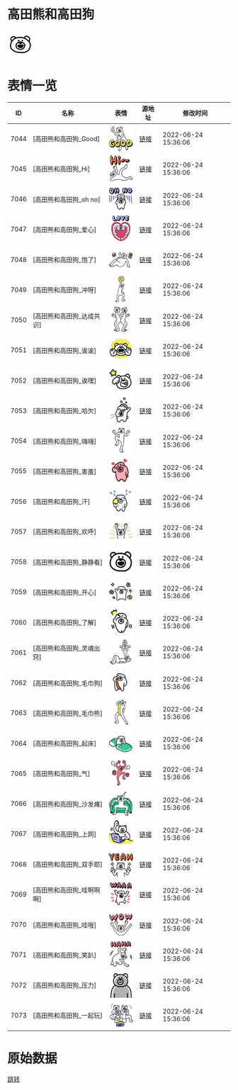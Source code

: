 # 高田熊和高田狗

<img src="./cover.png" height="60" alt="cover" />

# 表情一览

|ID|名称|表情|源地址|修改时间|
|----|----|----|----|----|
|7044|[高田熊和高田狗_Good]|<img src="./pic/007044_%5B高田熊和高田狗_Good%5D.png" height="60" alt="Good"/>|[链接](http://i0.hdslb.com/bfs/emote/e44fb46b22e064d046ab26f0fd801b592572650e.png)|2022-06-24 15:36:06|
|7045|[高田熊和高田狗_Hi]|<img src="./pic/007045_%5B高田熊和高田狗_Hi%5D.png" height="60" alt="Hi"/>|[链接](http://i0.hdslb.com/bfs/emote/546cc0b98f3f2a9119830cffb65233e9d6291e86.png)|2022-06-24 15:36:06|
|7046|[高田熊和高田狗_oh no]|<img src="./pic/007046_%5B高田熊和高田狗_oh no%5D.png" height="60" alt="oh no"/>|[链接](http://i0.hdslb.com/bfs/emote/f602f1628c29b021c0f47781d69f7a73e4382605.png)|2022-06-24 15:36:06|
|7047|[高田熊和高田狗_爱心]|<img src="./pic/007047_%5B高田熊和高田狗_爱心%5D.png" height="60" alt="爱心"/>|[链接](http://i0.hdslb.com/bfs/emote/9f27d16375e4bb7dbe7aaf4ca9afe798fd87e329.png)|2022-06-24 15:36:06|
|7048|[高田熊和高田狗_饱了]|<img src="./pic/007048_%5B高田熊和高田狗_饱了%5D.png" height="60" alt="饱了"/>|[链接](http://i0.hdslb.com/bfs/emote/025fabb5cb0ae876dc0fb03ce5ec33433dc36b42.png)|2022-06-24 15:36:06|
|7049|[高田熊和高田狗_冲呀]|<img src="./pic/007049_%5B高田熊和高田狗_冲呀%5D.png" height="60" alt="冲呀"/>|[链接](http://i0.hdslb.com/bfs/emote/bc66a1831becb11323fbaa99e1e0d4e3b4043739.png)|2022-06-24 15:36:06|
|7050|[高田熊和高田狗_达成共识]|<img src="./pic/007050_%5B高田熊和高田狗_达成共识%5D.png" height="60" alt="达成共识"/>|[链接](http://i0.hdslb.com/bfs/emote/d75b9c2d7e7c27d7098a3b945f3fb7d9ef915f87.png)|2022-06-24 15:36:06|
|7051|[高田熊和高田狗_诶诶]|<img src="./pic/007051_%5B高田熊和高田狗_诶诶%5D.png" height="60" alt="诶诶"/>|[链接](http://i0.hdslb.com/bfs/emote/13745068416924385f7bf966b5f16630cd64602d.png)|2022-06-24 15:36:06|
|7052|[高田熊和高田狗_诶嘿]|<img src="./pic/007052_%5B高田熊和高田狗_诶嘿%5D.png" height="60" alt="诶嘿"/>|[链接](http://i0.hdslb.com/bfs/emote/33dce88cc30070e6dffc676ccab2126f60280bdb.png)|2022-06-24 15:36:06|
|7053|[高田熊和高田狗_哈欠]|<img src="./pic/007053_%5B高田熊和高田狗_哈欠%5D.png" height="60" alt="哈欠"/>|[链接](http://i0.hdslb.com/bfs/emote/f3f25f6ed364e1faa3445cce8f93a27ba5531288.png)|2022-06-24 15:36:06|
|7054|[高田熊和高田狗_嗨嗨]|<img src="./pic/007054_%5B高田熊和高田狗_嗨嗨%5D.png" height="60" alt="嗨嗨"/>|[链接](http://i0.hdslb.com/bfs/emote/b46b270d1ce7781d25d2a58f1613eb3ed0d6b8dd.png)|2022-06-24 15:36:06|
|7055|[高田熊和高田狗_害羞]|<img src="./pic/007055_%5B高田熊和高田狗_害羞%5D.png" height="60" alt="害羞"/>|[链接](http://i0.hdslb.com/bfs/emote/035e264e2be836240c8ae23bca74cd539c849236.png)|2022-06-24 15:36:06|
|7056|[高田熊和高田狗_汗]|<img src="./pic/007056_%5B高田熊和高田狗_汗%5D.png" height="60" alt="汗"/>|[链接](http://i0.hdslb.com/bfs/emote/c9c436fdac567b0e1d8ff32dc221df478cd42b56.png)|2022-06-24 15:36:06|
|7057|[高田熊和高田狗_欢呼]|<img src="./pic/007057_%5B高田熊和高田狗_欢呼%5D.png" height="60" alt="欢呼"/>|[链接](http://i0.hdslb.com/bfs/emote/d8a9be7ae4338b89036acc5a1e666acc8f79e333.png)|2022-06-24 15:36:06|
|7058|[高田熊和高田狗_静静看]|<img src="./pic/007058_%5B高田熊和高田狗_静静看%5D.png" height="60" alt="静静看"/>|[链接](http://i0.hdslb.com/bfs/emote/9781edb7b3686e5d70b50bec6ea8fcde9138b3af.png)|2022-06-24 15:36:06|
|7059|[高田熊和高田狗_开心]|<img src="./pic/007059_%5B高田熊和高田狗_开心%5D.png" height="60" alt="开心"/>|[链接](http://i0.hdslb.com/bfs/emote/3b245e4504d6dfe7e1060ae9892bec5d25af8832.png)|2022-06-24 15:36:06|
|7060|[高田熊和高田狗_了解]|<img src="./pic/007060_%5B高田熊和高田狗_了解%5D.png" height="60" alt="了解"/>|[链接](http://i0.hdslb.com/bfs/emote/20c3f4e1f44b0c1e327133b4089bf9d6b711a2f4.png)|2022-06-24 15:36:06|
|7061|[高田熊和高田狗_灵魂出窍]|<img src="./pic/007061_%5B高田熊和高田狗_灵魂出窍%5D.png" height="60" alt="灵魂出窍"/>|[链接](http://i0.hdslb.com/bfs/emote/12fba030f20ea9c0e18b973410cde201b686e71d.png)|2022-06-24 15:36:06|
|7062|[高田熊和高田狗_毛巾狗]|<img src="./pic/007062_%5B高田熊和高田狗_毛巾狗%5D.png" height="60" alt="毛巾狗"/>|[链接](http://i0.hdslb.com/bfs/emote/246516f363c6d634761a4d394d3d4a92a18368f0.png)|2022-06-24 15:36:06|
|7063|[高田熊和高田狗_毛巾熊]|<img src="./pic/007063_%5B高田熊和高田狗_毛巾熊%5D.png" height="60" alt="毛巾熊"/>|[链接](http://i0.hdslb.com/bfs/emote/2013043763d7ea96d94e7110b14774233478b05c.png)|2022-06-24 15:36:06|
|7064|[高田熊和高田狗_起床]|<img src="./pic/007064_%5B高田熊和高田狗_起床%5D.png" height="60" alt="起床"/>|[链接](http://i0.hdslb.com/bfs/emote/3203eb0eb6d03cb783833b3f88f72797723033f5.png)|2022-06-24 15:36:06|
|7065|[高田熊和高田狗_气]|<img src="./pic/007065_%5B高田熊和高田狗_气%5D.png" height="60" alt="气"/>|[链接](http://i0.hdslb.com/bfs/emote/df306e7dd70908fddcd6b707542f5250019bebbf.png)|2022-06-24 15:36:06|
|7066|[高田熊和高田狗_沙发瘫]|<img src="./pic/007066_%5B高田熊和高田狗_沙发瘫%5D.png" height="60" alt="沙发瘫"/>|[链接](http://i0.hdslb.com/bfs/emote/1e621ab29fa357b7a0a4297a2fb2a9e7a639a0a9.png)|2022-06-24 15:36:06|
|7067|[高田熊和高田狗_上网]|<img src="./pic/007067_%5B高田熊和高田狗_上网%5D.png" height="60" alt="上网"/>|[链接](http://i0.hdslb.com/bfs/emote/4733b15269a46385cb01fb7588e646cd6d117a96.png)|2022-06-24 15:36:06|
|7068|[高田熊和高田狗_双手耶]|<img src="./pic/007068_%5B高田熊和高田狗_双手耶%5D.png" height="60" alt="双手耶"/>|[链接](http://i0.hdslb.com/bfs/emote/df277fd42f5f56ca67e69a867ac07b6cbcf7d210.png)|2022-06-24 15:36:06|
|7069|[高田熊和高田狗_哇啊啊啊]|<img src="./pic/007069_%5B高田熊和高田狗_哇啊啊啊%5D.png" height="60" alt="哇啊啊啊"/>|[链接](http://i0.hdslb.com/bfs/emote/833fb720fe74f502d67ad6b93480aaff7765b9cb.png)|2022-06-24 15:36:06|
|7070|[高田熊和高田狗_哇哦]|<img src="./pic/007070_%5B高田熊和高田狗_哇哦%5D.png" height="60" alt="哇哦"/>|[链接](http://i0.hdslb.com/bfs/emote/c76063f93c97c3a94dd35e250e4d200e28116860.png)|2022-06-24 15:36:06|
|7071|[高田熊和高田狗_笑趴]|<img src="./pic/007071_%5B高田熊和高田狗_笑趴%5D.png" height="60" alt="笑趴"/>|[链接](http://i0.hdslb.com/bfs/emote/2c4ca7dd0df0f9cbd775ecebf9f59e551b9d511f.png)|2022-06-24 15:36:06|
|7072|[高田熊和高田狗_压力]|<img src="./pic/007072_%5B高田熊和高田狗_压力%5D.png" height="60" alt="压力"/>|[链接](http://i0.hdslb.com/bfs/emote/ba55be5bf493cedf897bb6e1edceefbba8abf1ba.png)|2022-06-24 15:36:06|
|7073|[高田熊和高田狗_一起玩]|<img src="./pic/007073_%5B高田熊和高田狗_一起玩%5D.png" height="60" alt="一起玩"/>|[链接](http://i0.hdslb.com/bfs/emote/6db24aebe9ec7444f64a92d1e637550671c2bafa.png)|2022-06-24 15:36:06|

# 原始数据

[跳转](./raw.json)

